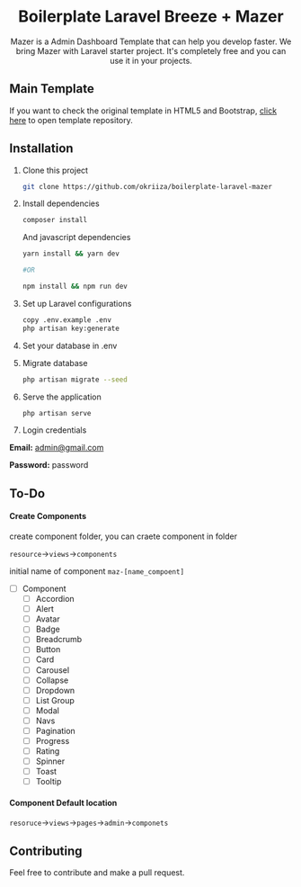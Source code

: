 <h1 align="center">Boilerplate Laravel Breeze + Mazer</h1>
<p align="center">Mazer is a Admin Dashboard Template that can help you develop faster. We bring Mazer with Laravel starter project. It's completely free and you can use it in your projects.</p>

## Main Template

If you want to check the original template in HTML5 and Bootstrap, [click here](https://github.com/zuramai/mazer) to open template repository.

## Installation

1. Clone this project
    ```bash
    git clone https://github.com/okriiza/boilerplate-laravel-mazer
    ```
2. Install dependencies

    ```bash
    composer install
    ```

    And javascript dependencies

    ```bash
    yarn install && yarn dev

    #OR

    npm install && npm run dev
    ```

3. Set up Laravel configurations

    ```bash
    copy .env.example .env
    php artisan key:generate
    ```

4. Set your database in .env

5. Migrate database

    ```bash
    php artisan migrate --seed
    ```

6. Serve the application

    ```bash
    php artisan serve
    ```

7. Login credentials

**Email:** admin@gmail.com

**Password:** password

## To-Do

#### Create Components

create component folder, you can craete component in folder

`resource`->`views`->`components`

initial name of component `maz-[name_compoent]`

-   [ ] Component
    -   [ ] Accordion
    -   [ ] Alert
    -   [ ] Avatar
    -   [ ] Badge
    -   [ ] Breadcrumb
    -   [ ] Button
    -   [ ] Card
    -   [ ] Carousel
    -   [ ] Collapse
    -   [ ] Dropdown
    -   [ ] List Group
    -   [ ] Modal
    -   [ ] Navs
    -   [ ] Pagination
    -   [ ] Progress
    -   [ ] Rating
    -   [ ] Spinner
    -   [ ] Toast
    -   [ ] Tooltip

#### Component Default location

`resoruce`->`views`->`pages`->`admin`->`componets`

## Contributing

Feel free to contribute and make a pull request.
